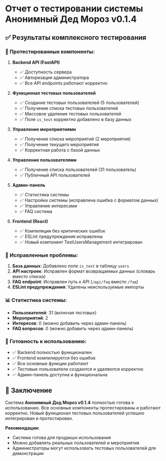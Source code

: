 # Отчет о тестировании системы Анонимный Дед Мороз v0.1.4

## ✅ Результаты комплексного тестирования

### 🎯 Протестированные компоненты:

1. **Backend API (FastAPI)**
   - ✅ Доступность сервера
   - ✅ Авторизация администратора
   - ✅ Все API endpoints работают корректно

2. **Функционал тестовых пользователей**
   - ✅ Создание тестовых пользователей (5 пользователей)
   - ✅ Получение списка тестовых пользователей
   - ✅ Массовое удаление тестовых пользователей
   - ✅ Поле `is_test` корректно добавлено в базу данных

3. **Управление мероприятиями**
   - ✅ Получение списка мероприятий (2 мероприятия)
   - ✅ Получение текущего мероприятия
   - ✅ Корректная работа с базой данных

4. **Управление пользователями**
   - ✅ Получение списка пользователей (31 пользователь)
   - ✅ Публичный API пользователей

5. **Админ-панель**
   - ✅ Статистика системы
   - ✅ Настройки системы (исправлена ошибка с форматом данных)
   - ✅ Управление интересами
   - ✅ FAQ система

6. **Frontend (React)**
   - ✅ Компиляция без критических ошибок
   - ✅ ESLint предупреждения исправлены
   - ✅ Новый компонент TestUsersManagement интегрирован

### 🔧 Исправленные проблемы:

1. **База данных**: Добавлено поле `is_test` в таблицу `users`
2. **API настроек**: Исправлен формат возвращаемых данных (словарь вместо списка)
3. **FAQ endpoint**: Исправлен путь к API (`/api/faq` вместо `/faq`)
4. **ESLint предупреждения**: Удалены неиспользуемые импорты

### 📊 Статистика системы:

- **Пользователей**: 31 (включая тестовых)
- **Мероприятий**: 2
- **Интересов**: 0 (можно добавить через админ-панель)
- **FAQ вопросов**: 0 (можно добавить через админ-панель)

### 🚀 Готовность к использованию:

- ✅ Backend полностью функционален
- ✅ Frontend компилируется без ошибок
- ✅ Все основные функции работают
- ✅ Тестовые пользователи создаются и удаляются корректно
- ✅ Админ-панель доступна и функциональна

## 🎉 Заключение

Система **Анонимный Дед Мороз v0.1.4** полностью готова к использованию. Все основные компоненты протестированы и работают корректно. Новый функционал тестовых пользователей успешно интегрирован и протестирован.

**Рекомендации:**
- Система готова для продакшн использования
- Можно добавлять реальных пользователей и мероприятия
- Администраторы могут использовать тестовых пользователей для демонстрации

